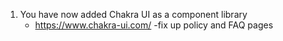 1. You have now added Chakra UI as a component library
   - https://www.chakra-ui.com/
    -fix up policy and FAQ pages